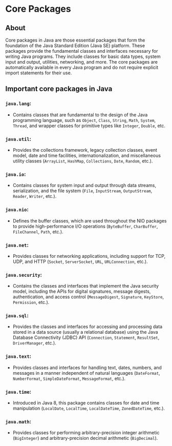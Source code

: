 # Core Packages

## About

Core packages in Java are those essential packages that form the foundation of the Java Standard Edition (Java SE) platform. These packages provide the fundamental classes and interfaces necessary for writing Java programs. They include classes for basic data types, system input and output, utilities, networking, and more. The core packages are automatically available in every Java program and do not require explicit import statements for their use.

## Important core packages in Java

### **`java.lang`**:

* Contains classes that are fundamental to the design of the Java programming language, such as `Object`, `Class`, `String`, `Math`, `System`, `Thread`, and wrapper classes for primitive types like `Integer`, `Double`, etc.

### **`java.util`**:

* Provides the collections framework, legacy collection classes, event model, date and time facilities, internationalization, and miscellaneous utility classes (`ArrayList`, `HashMap`, `Collections`, `Date`, `Random`, etc.).

### **`java.io`**:

* Contains classes for system input and output through data streams, serialization, and the file system (`File`, `InputStream`, `OutputStream`, `Reader`, `Writer`, etc.).

### **`java.nio`**:

* Defines the buffer classes, which are used throughout the NIO packages to provide high-performance I/O operations (`ByteBuffer`, `CharBuffer`, `FileChannel`, `Path`, etc.).

### **`java.net`**:

* Provides classes for networking applications, including support for TCP, UDP, and HTTP (`Socket`, `ServerSocket`, `URL`, `URLConnection`, etc.).

### **`java.security`**:

* Contains the classes and interfaces that implement the Java security model, including the APIs for digital signatures, message digests, authentication, and access control (`MessageDigest`, `Signature`, `KeyStore`, `Permission`, etc.).

### **`java.sql`**:

* Provides the classes and interfaces for accessing and processing data stored in a data source (usually a relational database) using the Java Database Connectivity (JDBC) API (`Connection`, `Statement`, `ResultSet`, `DriverManager`, etc.).

### **`java.text`**:

* Provides classes and interfaces for handling text, dates, numbers, and messages in a manner independent of natural languages (`DateFormat`, `NumberFormat`, `SimpleDateFormat`, `MessageFormat`, etc.).

### **`java.time`**:

* Introduced in Java 8, this package contains classes for date and time manipulation (`LocalDate`, `LocalTime`, `LocalDateTime`, `ZonedDateTime`, etc.).

### **`java.math`**:

* Provides classes for performing arbitrary-precision integer arithmetic (`BigInteger`) and arbitrary-precision decimal arithmetic (`BigDecimal`).
